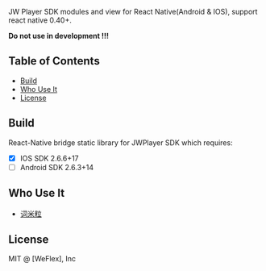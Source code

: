 JW Player SDK modules and view for React Native(Android & IOS), support react native 0.40+.

**Do not use in development !!!**

## Table of Contents

- [Build](#build)
- [Who Use It](#who-use-it)
- [License](@license)

## Build

React-Native bridge static library for JWPlayer SDK which requires:

- [x] IOS SDK 2.6.6+17
- [ ] Android SDK 2.6.3+14

## Who Use It
- [词米粒](javascript:void(0))

## License

MIT @ [WeFlex], Inc